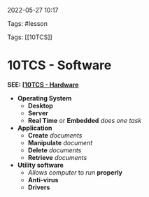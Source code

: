 2022-05-27 10:17

Tags: #lesson 

Tags: [[10TCS]]

# 10TCS - Software
**SEE: [[10TCS - Hardware](10TCS%20-%20Hardware)**
- **Operating System**
	- **Desktop**
	- **Server**
	- **Real Time** or **Embedded** *does one task*
- **Application**
	- **Create** *documents*
	- **Manipulate** *document*
	- **Delete** *documents*
	- **Retrieve** *documents*
- **Utility software**
	- *Allows computer* to *run* **properly**
	- **Anti-virus**
	- **Drivers**